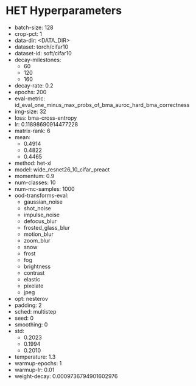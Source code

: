 # HET Hyperparameters

- batch-size: 128
- crop-pct: 1
- data-dir: <DATA_DIR>
- dataset: torch/cifar10
- dataset-id: soft/cifar10
- decay-milestones: 
  - 60
  - 120
  - 160
- decay-rate: 0.2
- epochs: 200
- eval-metric: id_eval_one_minus_max_probs_of_bma_auroc_hard_bma_correctness
- img-size: 32
- loss: bma-cross-entropy
- lr: 0.11898690914477228
- matrix-rank: 6
- mean: 
  - 0.4914
  - 0.4822
  - 0.4465
- method: het-xl
- model: wide_resnet26_10_cifar_preact
- momentum: 0.9
- num-classes: 10
- num-mc-samples: 1000
- ood-transforms-eval: 
  - gaussian_noise
  - shot_noise
  - impulse_noise
  - defocus_blur
  - frosted_glass_blur
  - motion_blur
  - zoom_blur
  - snow
  - frost
  - fog
  - brightness
  - contrast
  - elastic
  - pixelate
  - jpeg
- opt: nesterov
- padding: 2
- sched: multistep
- seed: 0
- smoothing: 0
- std: 
  - 0.2023
  - 0.1994
  - 0.2010
- temperature: 1.3
- warmup-epochs: 1
- warmup-lr: 0.01
- weight-decay: 0.0009736794901602976
